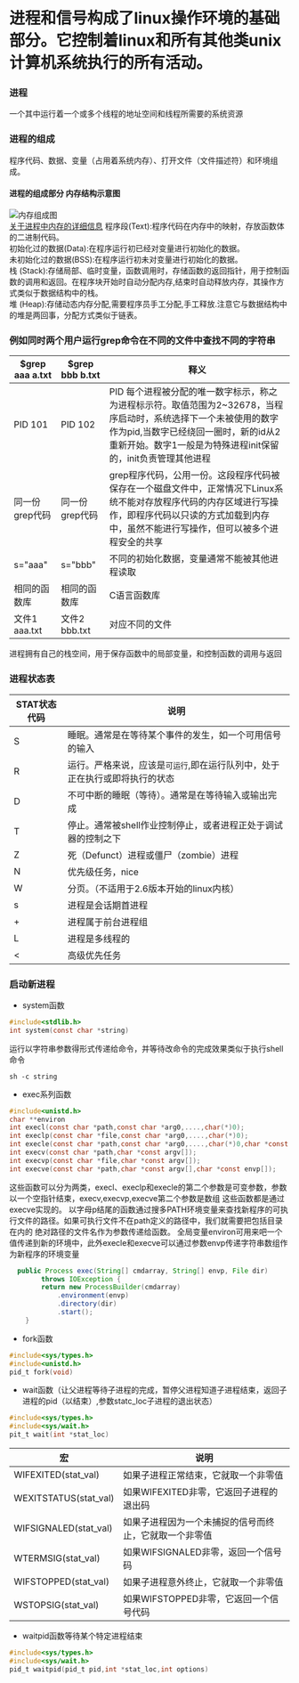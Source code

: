 进程和信号构成了linux操作环境的基础部分。它控制着linux和所有其他类unix计算机系统执行的所有活动。
=
### 进程
一个其中运行着一个或多个线程的地址空间和线程所需要的系统资源
### 进程的组成
程序代码、数据、变量（占用着系统内存）、打开文件（文件描述符）和环境组成。  
#### 进程的组成部分 内存结构示意图
![内存组成图](http://img.blog.csdn.net/20140904215636015?watermark/2/text/aHR0cDovL2Jsb2cuY3Nkbi5uZXQvemhhbmd6aGVianV0/font/5a6L5L2T/fontsize/400/fill/I0JBQkFCMA==/dissolve/70/gravity/Center "内存组成图")  
[关于进程中内存的详细信息](http://blog.csdn.net/yusiguyuan/article/details/45155035)
程序段(Text):程序代码在内存中的映射，存放函数体的二进制代码。  
初始化过的数据(Data):在程序运行初已经对变量进行初始化的数据。  
未初始化过的数据(BSS):在程序运行初未对变量进行初始化的数据。  
栈 (Stack):存储局部、临时变量，函数调用时，存储函数的返回指针，用于控制函数的调用和返回。在程序块开始时自动分配内存,结束时自动释放内存，其操作方式类似于数据结构中的栈。  
堆 (Heap):存储动态内存分配,需要程序员手工分配,手工释放.注意它与数据结构中的堆是两回事，分配方式类似于链表。  
### 例如同时两个用户运行grep命令在不同的文件中查找不同的字符串
|$grep aaa a.txt|$grep bbb b.txt|释义|
|---|---|---|
|PID 101|PID 102|PID 每个进程被分配的唯一数字标示，称之为进程标示符。取值范围为2~32678，当程序启动时，系统选择下一个未被使用的数字作为pid,当数字已经绕回一圈时，新的id从2重新开始。数字1一般是为特殊进程init保留的，init负责管理其他进程|
|同一份grep代码|同一份grep代码|grep程序代码，公用一份。这段程序代码被保存在一个磁盘文件中，正常情况下Linux系统不能对存放程序代码的内存区域进行写操作，即程序代码以只读的方式加载到内存中，虽然不能进行写操作，但可以被多个进程安全的共享|
|s="aaa"|s="bbb"|不同的初始化数据，变量通常不能被其他进程读取|
|相同的函数库|相同的函数库|C语言函数库|
|文件1 aaa.txt|文件2 bbb.txt|对应不同的文件|
进程拥有自己的栈空间，用于保存函数中的局部变量，和控制函数的调用与返回
### 进程状态表
|STAT状态代码|说明|
|---|---|
|S|睡眠。通常是在等待某个事件的发生，如一个可用信号的输入|
|R|运行。严格来说，应该是`可运行`,即在运行队列中，处于正在执行或即将执行的状态|
|D|不可中断的睡眠（等待）。通常是在等待输入或输出完成|
|T|停止。通常被shell作业控制停止，或者进程正处于调试器的控制之下|
|Z|死（Defunct）进程或僵尸（zombie）进程|
|N|优先级任务，nice|
|W|分页。（不适用于2.6版本开始的linux内核）|
|s|进程是会话期首进程|
|+|进程属于前台进程组|
|L|进程是多线程的|
|<|高级优先任务|
### 启动新进程  
* system函数
```c
#include<stdlib.h>
int system(const char *string)
```  
运行以字符串参数得形式传递给命令，并等待改命令的完成效果类似于执行shell 命令
```shell
sh -c string
```  
* exec系列函数
```c
#include<unistd.h>
char **environ
int execl(const char *path,const char *arg0,....,char(*)0);
int execlp(const char *file,const char *arg0,....,char(*)0);
int execle(const char *path,const char *arg0,....,char(*)0,char *const envp[]);
int execv(const char *path,char *const argv[]);
int execvp(const char *file,char *const argv[]);
int execve(const char *path,char *const argv[],char *const envp[]);
```  
这些函数可以分为两类，execl、execlp和execle的第二个参数是可变参数，参数以一个空指针结束，execv,execvp,execve第二个参数是数组
这些函数都是通过execve实现的。
以字母p结尾的函数通过搜多PATH环境变量来查找新程序的可执行文件的路径。如果可执行文件不在path定义的路径中，我们就需要把包括目录在内的
绝对路径的文件名作为参数传递给函数。
全局变量environ可用来吧一个值传递到新的环境中，此外execle和execve可以通过参数envp传递字符串数组作为新程序的环境变量  
```java
  public Process exec(String[] cmdarray, String[] envp, File dir)
        throws IOException {
        return new ProcessBuilder(cmdarray)
            .environment(envp)
            .directory(dir)
            .start();
    }
```
* fork函数
```c
#include<sys/types.h>
#include<unistd.h>
pid_t fork(void)
```
* wait函数（让父进程等待子进程的完成，暂停父进程知道子进程结束，返回子进程的pid（以结束）,参数statc_loc子进程的退出状态）
```c
#include<sys/types.h>
#include<sys/wait.h>
pit_t wait(int *stat_loc)
```  
|宏|说明|
|---|---|
|WIFEXITED(stat_val)|如果子进程正常结束，它就取一个非零值|
|WEXITSTATUS(stat_val)|如果WIFEXITED非零，它返回子进程的退出码|
|WIFSIGNALED(stat_val)|如果子进程因为一个未捕捉的信号而终止，它就取一个非零值|
|WTERMSIG(stat_val)|如果WIFSIGNALED非零，返回一个信号码|
|WIFSTOPPED(stat_val)|如果子进程意外终止，它就取一个非零值|
|WSTOPSIG(stat_val)|如果WIFSTOPPED非零，它返回一个信号代码|
* waitpid函数等待某个特定进程结束
```c
#include<sys/types.h>
#include<sys/wait.h>
pid_t waitpid(pid_t pid,int *stat_loc,int options)
```
